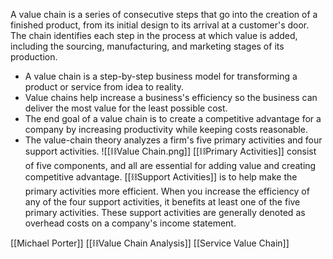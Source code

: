 A value chain is a series of consecutive steps that go into the creation of a finished product, from its initial design to its arrival at a customer's door. The chain identifies each step in the process at which value is added, including the sourcing, manufacturing, and marketing stages of its production.

- A value chain is a step-by-step business model for transforming a product or service from idea to reality.
- Value chains help increase a business's efficiency so the business can deliver the most value for the least possible cost.
- The end goal of a value chain is to create a competitive advantage for a company by increasing productivity while keeping costs reasonable.
- The value-chain theory analyzes a firm's five primary activities and four support activities.
![[⛓️Value Chain.png]]
[[⛓️Primary Activities]] consist of five components, and all are essential for adding value and creating competitive advantage.
[[⛓️Support Activities]] is to help make the primary activities more efficient. When you increase the efficiency of any of the four support activities, it benefits at least one of the five primary activities. These support activities are generally denoted as overhead costs on a company's income statement.

[[Michael  Porter]]
[[⛓️Value Chain Analysis]]
[[Service Value Chain]]
